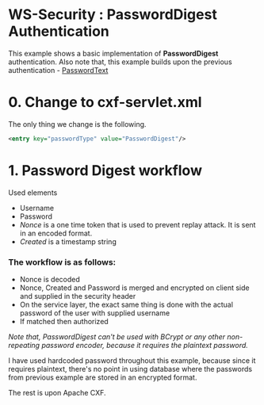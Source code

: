 # WS-Security : PasswordDigest Authentication
This example shows a basic implementation of **PasswordDigest** authentication. Also note that, this example builds upon the previous authentication - [PasswordText](./README-PasswordTextAuthEncryptedPassword.md)

# 0. Change to cxf-servlet.xml
The only thing we change is the following.
```xml
<entry key="passwordType" value="PasswordDigest"/>
```

# 1. Password Digest workflow
Used elements
 - Username
 - Password
 - *Nonce* is a one time token that is used to prevent replay attack. It is sent in an encoded format.
 - *Created* is a timestamp string
 
### The workflow is as follows:
 - Nonce is decoded
 - Nonce, Created and Password is merged and encrypted on client side and supplied in the security header
 - On the service layer, the exact same thing is done with the actual password of the user with supplied username
 - If matched then authorized
 
*Note that, PasswordDigest can't be used with BCrypt or any other non-repeating password encoder, because it requires the plaintext password.*

I have used hardcoded password throughout this example, because since it requires plaintext, there's no point in using database where the passwords from previous example are stored in an encrypted format.

The rest is upon Apache CXF.

